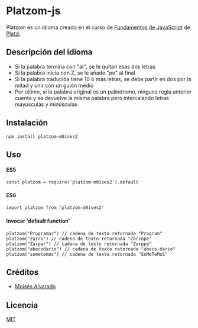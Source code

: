 # Platzom-js

Platzom es un idioma creado en el curso de [Fundamentos de JavaScript](https://platzi.com/cursos/fundamentos-javascript/) de [Platzi](https://platzi.com).

## Descripción del idioma
- Si la palabra termina con "ar", se le quitan esas dos letras
- Si la palabra inicia con Z, se le añade "pe" al final
- Si la palabra traducida tiene 10 o más letras, se debe partir en dos por la mitad y unir con un guión medio
- Por último, si la palabra original es un palíndromo, ninguna regla anterior cuenta y se devuelve la misma palabra pero intercalando letras mayúsculas y minúsculas

## Instalación
```
npm install platzom-m0ises2
```

## Uso

#### ES5
```
const platzom = require('platzom-m0ises2').default
```

#### ES6
```
import platzom from 'platzom-m0ises2'
```
#### Invocar 'default function'

```
platzom("Programar") // cadena de texto retornada "Program"
platzom("Zorro") // cadena de texto retornada "Zorrope"
platzom("Zarpar") // cadena de texto retornada "Zarppe"
platzom("abecedario") // cadena de texto retornada "abece-dario"
platzom("sometemos") // cadena de texto retornada "SoMeTeMoS"
```

## Créditos
- [Moisés Alvarado](https://github.com/m0ises2)

## Licencia

[MIT](https://opensource.org/licenses/MIT)
